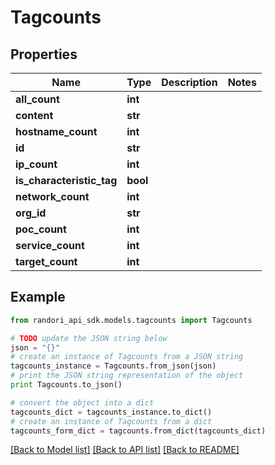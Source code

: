 # Tagcounts


## Properties

Name | Type | Description | Notes
------------ | ------------- | ------------- | -------------
**all_count** | **int** |  | 
**content** | **str** |  | 
**hostname_count** | **int** |  | 
**id** | **str** |  | 
**ip_count** | **int** |  | 
**is_characteristic_tag** | **bool** |  | 
**network_count** | **int** |  | 
**org_id** | **str** |  | 
**poc_count** | **int** |  | 
**service_count** | **int** |  | 
**target_count** | **int** |  | 

## Example

```python
from randori_api_sdk.models.tagcounts import Tagcounts

# TODO update the JSON string below
json = "{}"
# create an instance of Tagcounts from a JSON string
tagcounts_instance = Tagcounts.from_json(json)
# print the JSON string representation of the object
print Tagcounts.to_json()

# convert the object into a dict
tagcounts_dict = tagcounts_instance.to_dict()
# create an instance of Tagcounts from a dict
tagcounts_form_dict = tagcounts.from_dict(tagcounts_dict)
```
[[Back to Model list]](../README.md#documentation-for-models) [[Back to API list]](../README.md#documentation-for-api-endpoints) [[Back to README]](../README.md)


